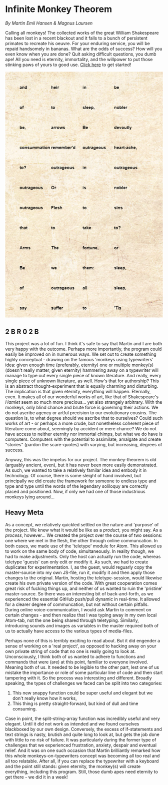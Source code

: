 # Infinite Monkey Theorem
<i> By Martin Emil Hansen & Magnus Laursen</i>

Calling all monkeys! The collected works of the great William Shakespeare has been lost in a recent blackout and it falls to a bunch of persistent primates to recreate his oeuvre. For your enduring service, you will be repaid handsomely in bananas. What are the odds of success? How will you even know when you are done? Quit asking difficult questions, you dumb ape! All you need is eternity, immortality, and the willpower to put those stinking paws of yours to good use. [Click here](https://cdn.rawgit.com/Magnusaur/aesth-prog/406d74f3/mini_ex/mini_ex7/index.html) to get started!

![alt](https://github.com/Magnusaur/aesth-prog/blob/master/mini_ex/mini_ex7/monkey_screenshot.png)

## 2 B R 0 2 B
This project was a lot of fun. I think it's safe to say that Martin and I are both very happy with the outcome. Perhaps more importantly, the program could easily be improved on in numerous ways. We set out to create something highly conceptual - drawing on the famous 'monkeys using typewriters' idea: given enough time (preferably, eternity) one or multiple monkey(s) (doesn't really matter, given eternity) hammering away on a typewriter will manage to type out every single piece of known literature. And really, every single piece of unknown literature, as well. How's that for authorship? This is an abstract thought-experiment that is equally charming and disturbing. The implication is that given eternity, everything will happen. Eternally, even. It makes all of our wonderful works of art, like that of Shakespeare's <i>Hamlet</i> seem so much more precious... yet also strangely arbitrary. With the monkeys, only blind chance and brute force is governing their actions. We do not ascribe agency or artful precision to our evolutionary cousins. The question is, to what degree should we ascribe that to ourselves? Could such works of art - or perhaps a more crude, but nonetheless coherent piece of literature come about, seemingly by accident or mere chance? We do not have access to neither eternity nor immortal chimps, but what we do have is computers. Computers with the potential to assimilate, amalgate and create "stories" (pardon the scare-quotes) with varying, but increasing, degrees of success.

Anyway, this was the impetus for our project. The monkey-theorem is old (arguably ancient, even), but it has never been more easily demonstrated. As such, we wanted to take a relatively familar idea and embody it in technology. Of course, there is some sleight of hand involved, but principally we did create the framework for someone to endless type and type and type until the words of the legendary soliloquy are correctly placed and positioned. Now, if only we had one of those industrious monkeys lying around... 

## Heavy Meta
As a concept, we relatively quickled settled on the nature and 'purpose' of the project. We knew what it would be like as a <i>product</i>, you might say. As a <i>process</i>, however... We created the project over the course of two sessions: one where we met in the flesh, the other through online communcation. In both cases, we made use of the 'teletype' module for Atom. This allowed us to work on the same body of code, simultaneously. In reality though, we had to make adjustments. Only the host can actually run the code, whereas teletype 'guests' can only edit or modify it. As such, we had to create duplicates for experimentation. I, as the guest, would reguarly copy the master-source into my own JS-file, run it, modify it and then apply those changes to the original. Martin, hosting the teletype-session, would likewise create his own private version of the code. With great cooperation comes great risk of fucking things up, and neither of us wanted to ruin the 'pristine' master-source. So there was an interesting bit of back-and-forth, as we experienced the essential GitHub push/pull dynamic in real-time. It allowed for a clearer degree of communcation, but not without certain pitfalls. During online voice-communication, I would ask Martin to comment on certain changes - and then realize that I was typing away in my own local Atom-tab, not the one being shared through teletyping. Similarly, introducing sounds and images as variables in the master required both of us to actually have access to the various types of media-files.

Perhaps none of this is terribly exciting to read about. But it did engender a sense of working on a 'real project', as opposed to hacking away on your own private string of code that no one is really going to look at. Unconsciously, I think both of us wanted to adhere to functions and commands that were (are) at this point, familiar to everyone involved. Meaning both of us. It needed to be legible to the other part, lest one of us mistake the importance or role of some particular line of code and then start tampering with it. So the process was interesting and different. Broadly speaking, the types of challenges we faced can be split into two categories: 
1) This new snappy function could be super useful and elegant but we don't really know how it works,
2) This thing is pretty straight-forward, but kind of dull and time consuming.

Case in point, the split-string-array function was incredibly useful and very elegant. Until it did not work as intended and we found ourselves blackboxed by our own design. Conversely, the excess of if-statements and text strings is nasty, brutish and quite long to look at, but gets the job done with little to no risk of failure. It was particularly during the former type of challenges that we experienced frustration, anxiety, despair and eventual relief. And it was on one such occasion that Martin brilliantly remarked how this whole monkeys-on-typewriters concept was becoming all too real and all too relatable. After all, if you can replace the typewriter with a keyboard and the point still stands: given eternity, the monkey(s) will create everything, including this program. Still, those dumb apes need eternity to get there - we did it in a week!


